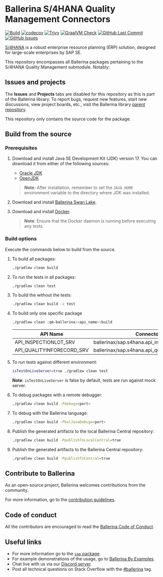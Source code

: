 # Ballerina S/4HANA Quality Management Connectors

[![Build](https://github.com/ballerina-platform/module-ballerinax-sap.s4hana.qm/actions/workflows/ci.yml/badge.svg)](https://github.com/ballerina-platform/module-ballerinax-sap.s4hana.qm/actions/workflows/ci.yml)
[![codecov](https://codecov.io/gh/ballerina-platform/module-ballerinax-sap.s4hana.qm/branch/main/graph/badge.svg)](https://codecov.io/gh/ballerina-platform/module-ballerinax-sap.s4hana.qm)
[![Trivy](https://github.com/ballerina-platform/module-ballerinax-sap.s4hana.qm/actions/workflows/trivy-scan.yml/badge.svg)](https://github.com/ballerina-platform/module-ballerinax-sap.s4hana.qm/actions/workflows/trivy-scan.yml)
[![GraalVM Check](https://github.com/ballerina-platform/module-ballerinax-sap.s4hana.qm/actions/workflows/build-with-bal-test-graalvm.yml/badge.svg)](https://github.com/ballerina-platform/module-ballerinax-sap.s4hana.qm/actions/workflows/build-with-bal-test-graalvm.yml)
[![GitHub Last Commit](https://img.shields.io/github/last-commit/ballerina-platform/module-ballerinax-sap.s4hana.qm.svg)](https://github.com/ballerina-platform/module-ballerinax-sap.s4hana.qm/commits/main)
[![GitHub Issues](https://img.shields.io/github/issues/ballerina-platform/ballerina-library/module/s4hana.svg?label=Open%20Issues)](https://github.com/ballerina-platform/ballerina-library/labels/module%2Fs4hana)

[S/4HANA](https://www.sap.com/india/products/erp/s4hana.html) is a robust enterprise resource planning (ERP) solution,
designed for large-scale enterprises by SAP SE.

This repository encompasses all Ballerina packages pertaining to the S/4HANA Quality Management submodule. Notably:

## Issues and projects

The **Issues** and **Projects** tabs are disabled for this repository as this is part of the Ballerina library. To
report bugs, request new features, start new discussions, view project boards, etc., visit the Ballerina
library [parent repository](https://github.com/ballerina-platform/ballerina-library).

This repository only contains the source code for the package.

## Build from the source

### Prerequisites

1. Download and install Java SE Development Kit (JDK) version 17. You can download it from either of the following
   sources:

    * [Oracle JDK](https://www.oracle.com/java/technologies/downloads/)
    * [OpenJDK](https://adoptium.net/)

   > **Note:** After installation, remember to set the `JAVA_HOME` environment variable to the directory where JDK was
   installed.

2. Download and install [Ballerina Swan Lake](https://ballerina.io/).

3. Download and install [Docker](https://www.docker.com/get-started).

   > **Note**: Ensure that the Docker daemon is running before executing any tests.

### Build options

Execute the commands below to build from the source.

1. To build all packages:

   ```bash
   ./gradlew clean build
   ```

2. To run the tests in all packages:

   ```bash
   ./gradlew clean test
   ```

3. To build the without the tests:

   ```bash
   ./gradlew clean build -x test
   ```

4. To build only one specific package

   ```bash
   ./gradlew clean :qm-ballerina:<api_name>:build
   ```

   |       API Name            |                  Connector                      |
   | ------------------------- | ----------------------------------------------- |
   | API_INSPECTIONLOT_SRV     | ballerinax/sap.s4hana.api_inspectionlot_srv     |
   | API_QUALITYINFORECORD_SRV | ballerinax/sap.s4hana.api_qualityinforecord_srv |

5. To run tests against different environment:

   ```bash
   isTestOnLiveServer=true ./gradlew clean test 
   ```
   **Note**: `isTestOnLiveServer` is false by default, tests are run against mock server.

6. To debug packages with a remote debugger:

   ```bash
   ./gradlew clean build -Pdebug=<port>
   ```

7. To debug with the Ballerina language:

   ```bash
   ./gradlew clean build -PbalJavaDebug=<port>
   ```

8. Publish the generated artifacts to the local Ballerina Central repository:

    ```bash
    ./gradlew clean build -PpublishToLocalCentral=true
    ```

9. Publish the generated artifacts to the Ballerina Central repository:

   ```bash
   ./gradlew clean build -PpublishToCentral=true
   ```

## Contribute to Ballerina

As an open-source project, Ballerina welcomes contributions from the community.

For more information, go to 
the [contribution guidelines](https://github.com/ballerina-platform/ballerina-lang/blob/master/CONTRIBUTING.md).

## Code of conduct

All the contributors are encouraged to read the [Ballerina Code of Conduct](https://ballerina.io/code-of-conduct).

## Useful links

* For more information go to the [`sap` package](https://lib.ballerina.io/ballerinax/sap/latest).
* For example demonstrations of the usage, go to [Ballerina By Examples](https://ballerina.io/learn/by-example/).
* Chat live with us via our [Discord server](https://discord.gg/ballerinalang).
* Post all technical questions on Stack Overflow with 
  the [#ballerina](https://stackoverflow.com/questions/tagged/ballerina) tag.
